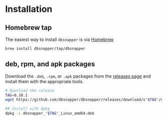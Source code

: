 # Installation

## Homebrew tap
 
The easiest way to install `dbsnapper` is via [Homebrew](https://brew.sh/)

```sh
brew install dbsnapper/tap/dbsnapper
```

## deb, rpm, and apk packages

Download the `.deb`, `.rpm`, or `.apk` packages from the [releases page][releases] and install them with the appropriate tools.

```sh title="Example installation via dpkg"
# Download the release
TAG=0.10.1
wget https://github.com/dbsnapper/dbsnapper/releases/download/v"$TAG"/dbsnapper_"$TAG"_Linux_amd64.deb 

## Install with dpkg
dpkg -i dbsnapper_"$TAG"_Linux_amd64.deb
```

[releases]: https://github.com/dbsnapper/dbsnapper/releases